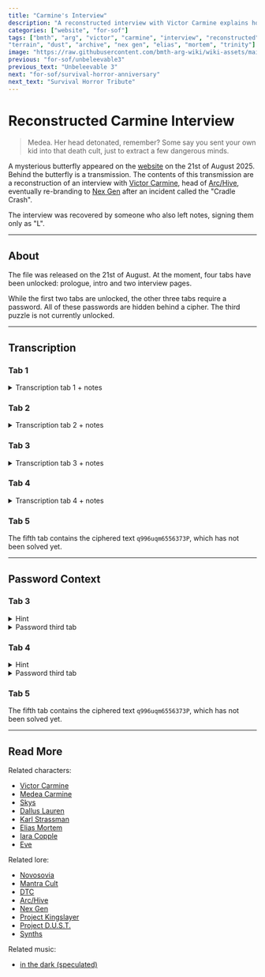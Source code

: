 ```yaml
---
title: "Carmine's Interview"
description: "A reconstructed interview with Victor Carmine explains how Operation Trinity really happened."
categories: ["website", "for-sof"]
tags: ["bmth", "arg", "victor", "carmine", "interview", "reconstructed", "journalist", "deaths", "unknown", "spiritual", 
"terrain", "dust", "archive", "nex gen", "elias", "mortem", "trinity"]
image: "https://raw.githubusercontent.com/bmth-arg-wiki/wiki-assets/main/files/carmine_interview/victor-300x300.png"
previous: "for-sof/unbeleevable3"
previous_text: "Unbeleevable 3"
next: "for-sof/survival-horror-anniversary"
next_text: "Survival Horror Tribute"
---
```


# Reconstructed Carmine Interview

> Medea. Her head detonated, remember? Some say you sent your own kid into that death cult, just to extract a few dangerous minds.

A mysterious butterfly appeared on the [website](../website/website) on the 21st of August 2025. Behind the 
butterfly is a transmission. The contents of this transmission are a reconstruction of an interview with 
[Victor Carmine](../characters/victor-carmine), head of [Arc/Hive](../lore/archive), eventually re-branding
to [Nex Gen](../lore/nex-gen-corporation) after an incident called the "Cradle Crash".

The interview was recovered by someone who also left notes, signing them only as "L".

***

## About

The file was released on the 21st of August. At the moment, four tabs have been unlocked: prologue, intro and 
two interview pages.

While the first two tabs are unlocked, the other three tabs require a password. All of these passwords are hidden behind a 
cipher. The third puzzle is not currently unlocked.

***

## Transcription

### Tab 1

<details class="transcript">
<summary>Transcription tab 1 + notes</summary>
{{ "

> [Tab name:] Read.me_prologue
>
> INCOMING SIGNAL: SIGINT-CHAIN-LEAK
>
> ENCRYPTION STATUS: Fractured
>
> PAYLOAD FORMAT: Heuristic Partial Reconstruction
>
> TO: SKYS.EXE [AUTHENTICATION: SLEEPING_GOD]
>
> ORIGIN TRACE: MULTIPLE RELAYS (final bounce: decommissioned DARPA SatGrid / Kerguelen Expanse)
>
> SUBJECT: INT_CARMINE_RECON.LOGV8
>
> EMBEDDED PAYLOAD CLASSIFICATION: [REDACTED]
>
> ///// TRANSMISSION START /////


> First Note - Prologue (yellow text)
> Skys... This interview was conducted shortly after the public collapse of Arc/Hive.. what the net calls 
> 'The Cradle Crash.' You were right. Arc/Hive was never dismantled. Victor simply rebranded. New logo, Same bones. 
> They call it NEX GEN now (subtle, considering everything you said went down) This appears to be Carmine's attempt to 
> 'regain the narrative.' This is the only known transcript of an unsanctioned interview with the (currently) unknown 
> journalist. I found it in a wormed-out telemetry packet riding a dead network node in West Kraava. Rebuilding this has 
> been... tricky. Nearly all of the conversation's been buried under multi-threaded sigdust. A few segments are 
> corrupted beyond recovery. Still, I've stitched together what I could. Reconstruction was made possible using:
>
> Glass Reflection Echo Capture (GREC-R1 array)
>
> Biometric Vector Stenography (via dormant ambient chair-embedded sensors)
>
> GPT-M4 Hallucination Containment (3.9% drift per line)
>
> Neural Lip-Sync Predictive Filling (OpenFace++ + Whisper fallback model)
>
> Audio De-glitch through QRipple-9 Residuals
>
> Read it. Scrub it. Don't archive this statically. More's coming.
>
> -L

" | markdownify }}
</details>

### Tab 2

<details class="transcript">
<summary>Transcription tab 2 + notes</summary>
{{ "

> [Tab name:] 1NTRO/view
> 
> REBUILD STATUS: [23.4%]
>
> RECONSTRUCTION ENGINE: ECHO_BACKFEED + SIGINT THREADING MATCH TO EVE LEXICON BLEED: 0.43 P(MATCH)
>
> INTERFERENCE WARNINGS:
> 
> ◦    LM drift spikes in transcript segment 6
> 
> ◦    Red-eye anomalies in subject reflections (possible CV hallucination)
> 
> ◦    Line 184: context loop instability (suggests ghost exec overwrite attempt)
>
> TIMESTAMP: 2037.10.25 | 11:12:47:UTC-08
>
> LOCATION: NEX GEN Facility | Northern Sector I D.T.C.
>
> RECOVERY ANGLE: Smartglass wall reflection + thermal shadow extraction + partial chair pulse sync
>
> CONFIDENCE SCORE: 88.2%
>
> [CARMINE enters frame]
>
> Jaw Actuator: Audible click
>
> Thermal residue match: burn pattern (Cradle Crash injury)
>
> Gaze Drift: Bottle of Caldera Reserve 1967 denies impulse
>
> Pulse Sync: Minor tachycardia spike, followed by down-regulation post- veggie juice
>
> [ASSISTANT:] 'Sir, she's here. But the board... they're dead against this interview. Some of them are threatening to resign.'
>
> Photo frame interaction: biometric dabbing, blood fleck detected (not cleaned)
>
> Tone Analysis: Frustration veiled beneath nonchalance
>
> [CARMINE:] 'Fuck 'em. Let 'em go. They'll be crawling back in no time.'
>
> [ASSISTANT:] 'Sir, you do understand... she's not aligned. This journalist, she's off-network. We can't control her. The publication- '
>
> [Snap Detected - Audio Spike 112.3 dB]
>
> Room Transformation Triggered: AR walls flush to NEX GEN chromeskin. Mafia antiques swallowed by smartglass and X-LED smoothing layers.
>
> [CARMINE:] 'I have nothing to hide.'
>
> [ASSISTANT Wince Registered]
>
> Pupil constriction, sweat point detected at upper brow
>
> [JOURNALIST ENTERS - ID: R9A?]
>
> Recording Device: Analog. No embedded mesh ID.
>
> Voice signature: Steel flatline. No modulation. Internalised intent.
>
> [CARMINE:] 'Drink?'
>
> [JOURNALIST:] 'I'm good, thank you.'
>
> [CARMINE:] 'This thing can make anything. Wine, coffee... even water.'
>
> Finger Tap Cadence: Shifts from charm to subtle agitation
>
> [JOURNALIST:] 'Let's cut to the chase, Victor. Your empire, your fortune: it's bathing in a legacy of blood.' 
> 
> [LLM CONTEXT TAGGING: Hostile intro / legacy accusation]
>
> [CARMINE: Smile_Expression – Surface Only | Eye_tension]
>
> [V. CARMINE:] 'Ah, my family. Always the start of the conversation.'
>
> [JOURNALIST:] 'Your great-grandfather, Domenico 'The Butcher' Carmine, ran black-market food lines during the 
> Resource Wars. Thousands starved while he hoarded supplies. Executions for resistance. Your father, 
> Luca? Burned entire districts during the class riots. And you? Some say you killed your own brothers to take 
> control after Luca's assassination.'
>
> [ACTION: CARMINE - Brow Raise, Noted]
>
> Heart rate steady. Pupil dilation slightly elevated. Internal tension contained.
>
> [V. CARMINE:] 'And I assume this is leading somewhere?'
>
> [JOURNALIST:] 'The massacre at Santuario. Enzo 'Iron Fist' Carmine. Entire settlement firebombed. 
> Children charred in their beds. Why? Because they wouldn't pay your family's extortion tariffs.'
>
> [CARMINE:] [Smile falters by 12%. Lip corners lower. Tension in jaw noted.] 'What's your point?'
>
> [JOURNALIST:] 'You inherited this. The energy grid. The wealth. Built on death. Do you hear them, Victor? 
> Do you hear the screams while you sip your synthetic juice and rebuild your empire?'
>
> [V. CARMINE:] 'We don't choose the families we're born into. You can at least sympathise with me on that, can't you?'
>
> [EYE MOVEMENT DETECTED: DIRECT GAZE ON JOURNALIST | Micro- manipulative inflection loaded]
>
> [JOURNALIST:] 'What's that supposed to mean?'
>
> [V. CARMINE:] 'Oh, nothing.'
>
> [JOURNALIST:] 'Why me, Victor? Why not your usual media stooges? PPN? Vanguard? This redemption arc could've 
> slotted in between 'BioChip Bloopers' and 'Why Gravity Is a Woke-Head Hoax.''
>
> [FINGER TAPPING ACCELERATES - 3x speed sudden cessation] Elbow placement: forward lean. Voice weight increases.
>
> [V. CARMINE:] 'You're not wrong. And that's exactly why they can-
-swivel. I'm bored of arse- licking. You? You hate me. That's why you're here. If I can win you over, maybe the world 
> buys it. Maybe they believe NEX GEN isn't Arc/Hive 2.0.'
>
> [PUPIL TRACKING: Locked | Emotion Signal: Predatory Intent + Calculated Charm]
>
> [JOURNALIST:] 'Don't flatter yourself. You're still the same monster. Arc/Hive was blood- tech. You had Colombia 
> eating from your hand before the Cradle Crash, but I saw the red flags before the data surge. MOXYPAKs weren't 
> humanitarian. They were leverage.'
>
> [JOURNALIST'S TABLET: Active - Pulls up regional drop pattern overlay] [Voice-to-map sync detected: Kraava, Naniwa-ky, 
> 4W sectors matched to F.A.N.T.O.M. Deployment]
>
> [JOURNALIST:] 'You got boots on the ground through biotech bribes. Humanitarian optics. But those zones weren't 
> 'random.' You placed your pawns over urban legends. Eldritch Conduits. Energy didn't interest you. Myth did.'
>
> [V. CARMINE:] 'Ancient forces? You're starting to sound like one of the locals.'
>
> [JOURNALIST:] 'Let's talk Trinity. Medea. Her head detonated, remember? Some say you sent your own kid into that 
> death cult, just to extract a few dangerous minds. Strassman. Dallus. Even Skys, if Dreadit's right.'
>
> [SUBJECT: CARMINE - EMOTION REGISTER: Flinch suppressed. Hands tense.]
>
> [JOURNALIST:] 'Paperclip was science. Trinity was madness. You didn't just recover minds: you resurrected monsters.'
>
> [SIGNAL ANOMALY: Echo feedback spike | Suggestive of memory-based interference loop]
>
> [JOURNALIST:] 'You're not playing god, Victor. You hired angels of death to do your bidding.'
>
> [RECONSTRUCTION HALTED]
>
> [ECHO ANOMALY: AI INTERFERENCE DETECTED] [EVE-LIKE PATTERN FOUND IN END SEGMENT TEXTURE] 
> [DREAM LOGIC LAYER BLEEDING INTO SCRIPT] [EMERGENCY DUMP REQUESTED]
>
> /// [RECONSTRUCTION HALTED]
>
> /// [ECHO ANOMALY: AI INTERFERENCE DETECTED]
>
> /// [EVE-LIKE PATTERN FOUND IN END SEGMENT TEXTURE] /// [DREAM LOGIC LAYER BLEEDING INTO SCRIPT]
>
> /// [EMERGENCY DUMP REQUESTED]
>
> ///// TRANSMISSION END /////

> Second Note - Intro
> That’s all I could pull for now. I'm working a deeper loop through the Siberian subnet. Found an old key embedded 
> in a Gut Wrench B-side file, of all places, might be bait, might be a breach point. Either way, I'll be back. 
> Keep eyes off the mirrors. If it flickers, blink slow.
>
> -L

> Extra
> [Clickable Nex Gen Logo at the Bottom (after clicking for text):]
> 
> APPLICATION NAME: PLACEHOLDER || STATUS: ACTIVE;
> 
> [Render of Nex Gen Logo]

" | markdownify }}
</details>

### Tab 3

<details class="transcript">
<summary>Transcription tab 3 + notes</summary>
{{ "

> [Tab name:] Dcd2Attmpt.ver
>
> INCOMING SIGNAL: SIGINT_CHAIN_LEAK
>
> ENCRYPTION STATUS: FRACTURED / SIGNAL DETERIORATING TO: SKYS.EXE [AUTHENTICATION: SLEEPING_GOD]
>
> ORIGIN TRACE: KRAAVA SHARD-NET GREC-WIDE RELAY SUBJECT: INT_CARMINE_RECON. LOGV8
>
> EMBEDDED PAYLOAD CLASSIFICATION: [PRIMROSE LOCKED]
>
> ///// TRANSMISSION RESUME /////
>
> TIMESTAMP: 2037.10.25 | 14:31:47:UTC-08 LOCATION: NEX GEN Facility, Northern Sector, D.T.C. REBUILD STATUS: 45.9%
>
> BIOMETRIC CONFIDENCE INDEX: 91.4%
>
> [CARMINE:] 'I won't argue with you. Why would I deny it? The mission was, and always has been, 
> rooted in the noblest of causes.'
>
> Voice pitch stabilised. Heart rate steady.
>
> JAW TENSION: low-grade. Stress load contained.
>
> 'It was a mess, sure. But what they were doing to the youth of Novosovia, the way they were carving them up like a
> roast dinner. It didn't sit right with me. Not one bit. And if not me, who would've stopped it? The Sovian dogs 
> didn't care a lick, that's for sure.'
>
> Thermal pulse: left temple glow. Regret signature (faint). Fingertips brush chromeskin desk edge
Light tremor.
>
> [CARMINE:] 'Medea,-
> -that was her alias, bless her. When she went in there, well, let's just say, 
> things weren't as black and white as you'd think.'
>
> Micro-expression: brow soften.
>
> Eye focus drift: upper left quadrant. Recall loop pattern.
>
> [CARMINE:] 'Dallus, Strassman, let me tell you, those men aren't the demons you make them out to be. They were 
> guilty only of dreaming.'
>
> Emotion suppressor: stable. Pulse sync drop: -2.1 bpm
>
> [CARMINE:] 'Skys. Yeah, he was a piece of work alright. A walking weapon.'
>
> Jaw click registered.
>
> Auditory gain increase: threat modulation.
>
> [CARMINE:] 'That's why we neutralised him. And yeah, we gave the victims, including the scientists, a second chance. 
> Who doesn't deserve a second chance?'
>
> Back lean detected. Spine shift. Defensive posture relaxed.
>
> [CARMINE:] 'And can you really say I made the wrong choice?'
>
> Gesture: palm-out sweep.
>
> Smartglass reflection: warps around hand.
>
> [CARMINE:] 'Look how much good those scientists have done for our planet. Strassman's breakthroughs in 
> neural research, the advancements in medical technology... They've changed everything. And Dallus, God 
> rest his soul, was a genius. His work saved countless lives.'
>
> Speech cadence: controlled. Vocal tremor index low. Biometric read: 87% sincerity (match drifted 2%).
>
> [JOURNALIST:] 'That's a really beautiful story, Victor. You might even have convinced me.'
>
> Eyebrow raise: high cynicism load. Voice: sarcastic, drawn-out.
>
> [JOURNALIST:] 'If it wasn't for D.U.S.T.'
>
> Keyword trigger: PROJECT_D.U.S.T.
>
> LLM tension spike detected.
>
> Echo feedback shimmer at base of chairframe.
>
> [JOURNALIST:] 'Project D.U.S.T. Deaths Unknown Spiritual Terrain. I saw the leaks, Victor. I know it's real. 
> You built this empire on death, and now you worship it. You feed off it. It's practically in the name. Nex: Latin 
> for violent death?'
>
> Emotion detection: CARMINE | 2-second silence | suppressed amusement Response latency: intentional
>
> [CARMINE:] [Laughs] 'That'd be poetic, wouldn't it? NEX GEN - a generation bred to die.'
>
> Tone: sardonic + performative 'Sounds like a MindStream plot.'
>
> Leaning in. Chin angle increases. Voice weight: measured
>
> [CARMINE:] 'This is not about death. It's about life. About moving forward, creating something that lasts.'
>
> Pulse: elevated but stable. Facial tension: mask intact.
>
> [CARMINE:] 'But of course, outlets like yours need a villain. That's the world we live in now, right? You can't 
> accept that some of us are trying to build a future, so you spin it into something sinister.'
>
> Pupil dilation: microflare
>
> Gesture: rolling shrug (calculated casual)
>
> [CARMINE:] 'NEX is about what comes next, about survival. But sure, you can keep believing it's some cult of death. 
> That sells better, doesn't it?'
>
> [JOURNALIST:] 'You've built NEX GEN on the corpses of everyone who trusted you, and now you're gambling with their souls. 
> Admit it. This wasn't a rebrand, it's an escalation. You and Elias, you discovered something in those sadistic rituals 
> of yours, didn't you? And now that's all your company stands for. A chapel of suffering. A monument to death, 
> hidden behind your shiny tech and false promises. You're not building a future, Victor. You're building an altar. 
> So tell me, who are you sacrificing now?'
>
> Signal interference spike: 1.3mV
>
> CARMINE emotional load breach. Defensive barrier failed momentarily.
>
> [CARMINE:] 'Before I answer that, sweetheart, let me ask: what exactly are you doing to save the world? 
> You cut out animals?'
>
> [JOURNALIST:] 'I don't eat red meat anymore. I've switched to synthetics: no animal-
-cruelty involved.'
>
> [CARMINE:] 'Oh, right, sure. The same kind made by underpaid slaves in the Fringe. You really think lab-grown meat is 
> cruelty-free? Those people live in conditions worse than animals ever have to these days. And the coffee you're 
> sipping there, is that not from the same company that was just exposed for using genetically modified monkeys to 
> harvest their beans? Sentient creatures that are locked in cages their whole lives, bred solely for labor?'
>
> [JOURNALIST:] 'That's not the same as-'
>
> [CARMINE:] 'What I'm trying to say is this: we're all parasites on this planet. Unless you're some off-grid, 
> piss-recycling sandal-sniffer, you don't get to say shit. There's no morality, no virtue left when we're all scrambling 
> for the last scraps: eating the last fish, choking the skies with ash, drowning the oceans in our filth. We can all 
> write articles about how fucked up the planet is. We can all point fingers at the convenient scapegoats. But unless 
> you're actually doing something to change it, who the fuck do you think you are to attack the ones that are?'
>
> [JOURNALIST:] 'You think you can just erase the past? You come from a family of killers, mobsters who left bodies 
> in their wake. You grew up on blood money. Tell me. Just how many lives did your family take?'
>
> [CARMINE:] 'Alright. Let's go there. How about your father? A little birdie told me he wasn't so squeaky clean, either. 
> Stealing neural implant memories and dealing them on SpyderWeb. I heard he was moving some proper filth. I mean, 
> parents changing their children's nappies and shit. What kind of person does that? Still, his moolah is what got you 
> in one of the best Academy's in the DTC. It's the reason you're sat in that chair and not living in the Wastemire.'
>
> [JOURNALIST:] 'You deep-dived me,'
>
> Voice tremble: +12.9% Emotion: breach point reached
>
> 'That's why you picked me. You wanted leverage over me.'
>
> [CARMINE:] 'Oh, go fuck yourself! I picked you because I thought maybe, just maybe, you'd cut me a bit 
> of fucking slack! You know as well as I do what it's like being the child of horrible human beings! I thought maybe 
> we could skip the bullshit for once and talk about the real fucking issues, instead of rehashing the same shit over 
> and over again! Am I not allowed to retry? I- [Line is cut-off]'
>
> Chest heave: +15% oxygen spike
>
> Hands shake for 0.4s. Stabilised by desk pressure.
>
> [CARMINE:] 'And for the record, I picked you because of your article on the dangers of Social Credit Initiative. 
> Yeah, the one where you tore into the idea that giving people money for nothing was a cure-all. That article was 
> fucking class. You called out the hypocrisy of the left for pretending it was some kind of revolution, when really 
> it was just another leash. You knew it'd bring the wrath of every soy boy down on you, but you wrote it anyway.'
>
> Bitterness level: elevated.
>
> Glottal impact: visible in throat waveform.
>
> [CARMINE:] 'I'm not scared. Write whatever the fuck you want about me. I don't need to control the narrative. 
> You could have a video of me nano-flaying a toddler while mainlining Synthrax into my eyeballs. The people who support 
> me would cry ‘fake news’ before the blood dried.'
>
> Pacing detected.
>
> Foot pressure grid shows chaotic rhythm.
>
> [CARMINE:] 'But the thing is, I never asked for this! I never wanted to be some fucking incel poster boy! I wanted to 
> be the change I thought the world needed. But now here I am, a symbol for a bunch of people I never asked to represent.'
>
> [CARMINE:] 'The world is a ship tip. So tell me, who's worse? Me, trying to clean it up? Or you, perched on your high 
> horse, pretending you don't smell-
> -the shit on your shoes?'
>
> [JOURNALIST:]
>
> [Chin drop: 2]
>
> Eye flicker: concession gesture (silent)
>
> [CARMINE:] 'World War 3. Do you know what it was about?'
>
> [JOURNALIST:] 'Everyone knows. The Helix Shield Exerc-'
>
> [CARMINE:] 'That's just the tip of the dog's dick!'

> Third Note - Dcd2Attmpt
> Picking up post-Trinity segment. Journalist had just dropped the accusations. Dialogue unaltered. Body data embedded. 
> Don't take too long.
>
> He bit back hard. Now we're deep in it.
>
> She poked the monster. And he told the truth. Keep your mirrors covered. We're not alone in the signal.
>
> If it flickers, blink slow.
>
> -L

> Extra
> [Top right pop-up tab, red button:]
>
> APPLICATION NAME: PLACEHOLDER || STATUS: ACTIVE;
>
> [Render of Victor Carmine]

" | markdownify }}
</details>

### Tab 4

<details class="transcript">
<summary>Transcription tab 4 + notes</summary>
{{ "

> [Tab name:] \NF.DR!PP3D;
>
> INCOMING SIGNAL: SIGINT_CHAIN_LEAK
>
> ENCRYPTION STATUS: DEGRADED / LOW-NOISE RETRIEVAL
>
> TO: SKYS. EXE [AUTHENTICATION: SLEEPING_GOD]
>
> ORIGIN TRACE: DEEP CAVITY RELAY // ECHO SHARD SUBNET (DRAVADA CROSSFEED)
>
> SUBJECT: INT_CARMINE_RECON.LOGV8
>
> CLASSIFICATION OVERRIDE: [PRIMROSE LOCKED]
>
> ///// TRANSMISSION CONTINUES /////
>
> TIMESTAMP: 2037.10.25 | 14:54:47:UTC-08
>
> LOCATION: NEX GEN Facility, Northern Sector, D.T.C. REBUILD STATUS: 64.1%
>
> RECOVERY ANGLE: Reflection bleed + pulse resonance BIOMETRIC CONFIDENCE INDEX: 93.2%
>
> [JOURNALIST:] 'What has this got to do with anything?'
>
> Voice: defensive edge. Emotional fatigue spike: detected.
>
> [CARMINE:]
>
> [Finishes his drink. Eye contact maintained – unbroken. Microtremor: left lid, suppressed recall.]
>
> 'You want to know about-
> -me? This is a good place to start.'
>
> [Leans back in chair. Biometric sync drop: relaxed heartbeat.]
>
> [CARMINE:] 'It wasn't just politics of energy shortages. There was something else. Something that most people don't 
> know about. I was an Astrobiologist in training back then. Obsessed with the skies. With... them.'
>
> [Keyword trigger: 'them' - LLM anomaly trace active. Smartglass pulse shifts violet.]
>
> [JOURNALIST:] 'Them?'
>
> [Audio compression: breath held. Curiosity detected beneath apprehension.]
>
> [CARMINE:] 'Aliens,'
>
> Statement tagged as 97.4% neutral truth per vocal tremor pattern Eye drift: zero. Fixation on interviewer: 4.2 seconds
>
> [CARMINE:] 'I used my father's connections to broker a treaty with Novosovia. It was Cold War 2.0 - everyone on edge, 
> waiting for the first nuke to drop.'
>
> [Leans in. Tone Lowers by 8db - classified cadence drop.]
>
> 'And then, together... we made contact.'
>
> [JOURNALIST:]
>
> [Eyes widen. Gaze dilation: +5.3%. Audio tone rises. Realisation threshold hit.]
>
> 'Contact? You mean... actual aliens?'
>
> [CARMINE:]
>
> [Nods slowly. Emotional register: level. Confidence profile consistent.]
>
> 'It started way back in '62 at a Station known then as Evpatoria, a remote radar facility deep in the Novosovian tundra. 
> We were the first to shoot signals into space. Morse code aimed straight at Venus. Simple words like 'Varka' and 'Zinaida.''
>
> [LLM linguistic flag: traditional feminine Slavic names - symbolic encoding suspected]
>
> [CARMINE:] 'Decades went by, nothing but dead air. Then in 1983, it happened. Faint, nearly lost in the static, 
> but I'd bet my bollocks it was real. And it wasn't from anywhere near our solar system. A Signal. 
> It was strange, subtle. But it was some kind of communication.'
>
> Heartbeat stability: unwavering. Pupil dilation suggests sincerity. No deception markers detected.
>
> [CARMINE:] 'Novosovia thought it was a hoax. They believed it was a ploy to get them to disarm. They flipped.'
>
> [JOURNALIST:]
>
> [Voice softens. Emotional field: empathy increased.]
>
> 'What did they do?'
>
> [CARMINE:]
>
> [Slight twitch in jaw. Vocal shadow increase: grief resonance detected.]
>
> 'They went insane. When the keep found out, they were terrified religious zealots would use the alien communications 
> as proof that God didn't exist. If people lost faith in God, maybe they'd lose faith in the government. And that would 
> loosen their iron grip.'
>
> [Leans back again. Gaze unfocused - reaches memory fragmentation mode.]
>
> [CARMINE:] 'I was thrown into the war. That's why I look like this... like a metal tin can. I fought for my country. 
> I saw things. Unspeakable things. And after it all, I was the last one standing. My family, gone. My brothers, 
> my father, all dead.'
>
> [GREC scan: internal temperature drop. Regret flagged. Trauma pattern loop engaged.]
>
> [CARMINE:] 'I inherited everything. An empire of Dirt.'
>
> [JOURNALIST:]
>
> [Voice: nearly a whisper. Emotional register: quiet awe.]
>
> 'I never knew you served.'
>
> [CARMINE:]
>
> [Nods.]
>
> 'So I went to the DTC and offered them my resources. But I had one condition. If we wanted progress, we had to kill 
> the woman in the sky.'
>
> [Red flag: 'woman in the sky' phrase tagged in 3 previous hallucination logs. LEXICON_CROSSMATCH: [EVE_BLEED: 0.411]
>
> [CARMINE:] 'A dumb move for the economy, sure. But I saw what those bastards were doing with it in Novosovia. 
> I saw how they were using her. I wanted no part in it.'
>
> [Hands grip desk. Vein bulge: left forearm. Adrenaline surge noted.]
>
> [CARMINE:] 'So yeah, I made that call. Fuck your faith.'
>
> [Silence.]
>
> Room ambient drops 3.1db. Ambient chromeskin flicker noted.
>
> [JOURNALIST:]
>
> [Fear response: respiratory rate increase. Posture recoiled.]
>
> 'Why are you telling me this? This is classified information.'
>
> [CARMINE:]
>
> [Smile detected: 3% genuine / 97% menace. Microfluctuation in iris indicates controlled defiance.]
>
> 'It's time they knew. And besides, you can believe-
-whatever you want. People do. That's why none of this matters in the end.'
>
> [JOURNALIST:]
>
> [Regains composure. Voice steadying.]
>
> 'And what about Project ADAM? Any word on that?
>
> [JOURNALIST:] There are rumours that you received a response... and you're keeping it quiet.'
>
> [CARMINE:]
>
> [Leans back again. Fingers laced behind head. Body language: fully unguarded. Biometric truth value: FALSE DETECTED.]
>
> 'If only. If we had received a response, trust me, you'd be the first to know.'
>
> [Lie confidence score: 92.1% Voice flattening: fabricated sincerity layer present.]
>
> [Pause. Cross-reflection shimmer on journalist's cheek. Skin temp rise: possible blush.]
>
> Narrative inference: CARMINE registers emotional impact. Match rate: 81.4%
>
> [END TRANSMISSION]

> Fourth Note - DR!PP3D;
> [Yellow text:]
>
> It's been a minute. I don't blame you for forgetting where we were. Let me orient you.
>
> Last time, she cracked him open. Accused him of building NEX GEN on blood-tech, reviving dead monsters from Trinity, hiding behind prophets and proxies. He bit back hard. Now we're deep in it.
>
> -L

> Fourth Note - DR!PP3D;
> [Green text:]
>
> There it is. The first thread unraveled.
>
> She came looking for dirt, and instead, he handed her history carved in flame. Aliens. War. A dead family. A silenced god. But we know he lied about ADAM.
>
> And she blushed...and that's the most dangerous part.
>
> If it flickers, blink slow.
>
> -L

" | markdownify }}
</details>

### Tab 5

The fifth tab contains the ciphered text `q996uqm6556373P`, which has not been solved yet.

***

## Password Context

### Tab 3

<details class="hint">
<summary>Hint</summary>
The characters can be replaced by dots and lines.

</details>

<details class="password">
<summary>Password third tab</summary>
08 discrecovery02

The password is spelled using morse code.

</details>

### Tab 4

<details class="hint">
<summary>Hint</summary>
Draw a grid, using the numbers as coordinates.

</details>

<details class="password">
<summary>Password third tab</summary>
tempsyncopation

The password is hidden behind a Polybius cipher.

</details>

### Tab 5

The fifth tab contains the ciphered text `q996uqm6556373P`, which has not been solved yet.

***

## Read More

Related characters:

- [Victor Carmine](../characters/victor-carmine)
- [Medea Carmine](../characters/medea)
- [Skys](../characters/skys)
- [Dallus Lauren](../characters/dallus-lauren)
- [Karl Strassman](../characters/strassman)
- [Elias Mortem](../characters/elias-mortem)
- [Iara Copple](../characters/iara)
- [Eve](../characters/eve)

Related lore:

- [Novosovia](../lore/novosovia)
- [Mantra Cult](../lore/mantra)
- [DTC](../lore/dtc)
- [Arc/Hive](../lore/archive)
- [Nex Gen](../lore/nex-gen-corporation)
- [Project Kingslayer](../lore/incident-kingslayer)
- [Project D.U.S.T.](../lore/incident-dust)
- [Synths](../lore/synths)

Related music:

- [in the dark (speculated)](../music/amo-in-the-dark)
